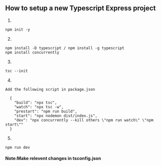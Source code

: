 ## How to setup a new Typescript Express project
1.
```
npm init -y
```
2.
```
npm install -D typescript / npm install -g typescript
npm install concurrently
```
3.
```
tsc --init
```
4.
```
Add the following script in package.json

  {
    "build": "npx tsc",
    "watch": "npx tsc -w",
    "prestart": "npm run build",
    "start": "npx nodemon dist/index.js",
    "dev": "npx concurrently --kill others \"npm run watch\" \"npm start\""
  }

```

5. 
```
npm run dev
```

#### Note:Make relevent changes in tsconfig.json